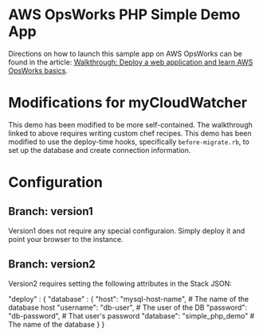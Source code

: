 # AWS OpsWorks PHP Simple Demo App

Directions on how to launch this sample app on AWS OpsWorks can be found in the article: [Walkthrough: Deploy a web
application and learn AWS OpsWorks basics](http://docs.aws.amazon.com/opsworks/latest/userguide/gettingstarted.walkthrough.phpapp.html).

# Modifications for myCloudWatcher

This demo has been modified to be more self-contained. The walkthrough linked to above requires writing custom
chef recipes. This demo has been modified to use the deploy-time hooks, specifically `before-migrate.rb`,
to set up the database and create connection information.

# Configuration

## Branch: version1

Version1 does not require any special configuraion. Simply deploy it and point your browser to the instance.

## Branch: version2

Version2 requires setting the following attributes in the Stack JSON:

"deploy" : {
  "database" : {
    "host":     "mysql-host-name", # The name of the database host
    "username": "db-user",         # The user of the DB
    "password": "db-password",     # That user's password
    "database": "simple_php_demo"  # The name of the database
  }
}
